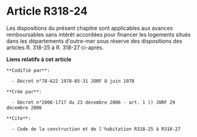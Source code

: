 # Article R318-24

Les dispositions du présent chapitre sont applicables aux avances remboursables sans intérêt accordées pour financer les
logements situés dans les départements d'outre-mer sous réserve des dispositions des articles R. 318-25 à R. 318-27 ci-après.

**Liens relatifs à cet article**

	**Codifié par**:

	  - Décret n°78-622 1978-05-31 JORF 8 juin 1978

	**Créé par**:

	  - Décret n°2006-1717 du 23 décembre 2006 - art. 1 () JORF 29 décembre 2006

	**Cite**:

	  - Code de la construction et de l'habitation R318-25 à R318-27
